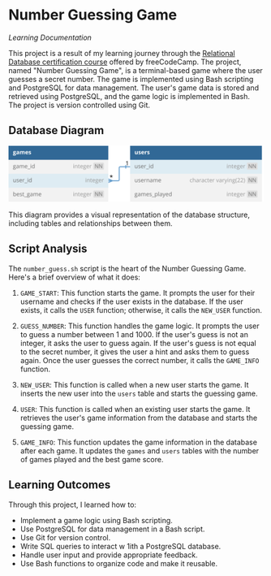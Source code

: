 # Number Guessing Game

*Learning Documentation*

This project is a result of my learning journey through the [Relational Database certification course](https://www.freecodecamp.org/learn/relational-database/) offered by freeCodeCamp. The project, named "Number Guessing Game", is a terminal-based game where the user guesses a secret number. The game is implemented using Bash scripting and PostgreSQL for data management. The user's game data is stored and retrieved using PostgreSQL, and the game logic is implemented in Bash. The project is version controlled using Git.

## Database Diagram

![number-guess-database-diagram.svg](images%2Fnumber-guess-database-diagram.svg)

This diagram provides a visual representation of the database structure, including tables and relationships between them.

## Script Analysis

The `number_guess.sh` script is the heart of the Number Guessing Game. Here's a brief overview of what it does:

1. `GAME_START`: This function starts the game. It prompts the user for their username and checks if the user exists in the database. If the user exists, it calls the `USER` function; otherwise, it calls the `NEW_USER` function.

2. `GUESS_NUMBER`: This function handles the game logic. It prompts the user to guess a number between 1 and 1000. If the user's guess is not an integer, it asks the user to guess again. If the user's guess is not equal to the secret number, it gives the user a hint and asks them to guess again. Once the user guesses the correct number, it calls the `GAME_INFO` function.

3. `NEW_USER`: This function is called when a new user starts the game. It inserts the new user into the `users` table and starts the guessing game.

4. `USER`: This function is called when an existing user starts the game. It retrieves the user's game information from the database and starts the guessing game.

5. `GAME_INFO`: This function updates the game information in the database after each game. It updates the `games` and `users` tables with the number of games played and the best game score.

## Learning Outcomes

Through this project, I learned how to:

- Implement a game logic using Bash scripting.
- Use PostgreSQL for data management in a Bash script.
- Use Git for version control.
- Write SQL queries to interact w 1ith a PostgreSQL database.
- Handle user input and provide appropriate feedback.
- Use Bash functions to organize code and make it reusable.
